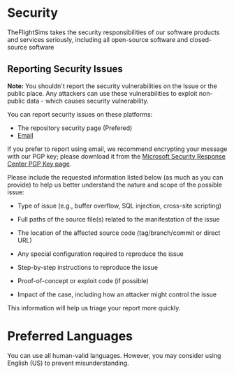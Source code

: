 # Security

TheFlightSims takes the security responsibilities  of our software products and services seriously, including all open-source software and closed-source software

## Reporting Security Issues

**Note:** You shouldn't report the security vulnerabilities on the Issue or the public place. Any attackers can use these vulnerabilities to exploit non-public data - which causes security vulnerability.

You can report security issues on these platforms:

* The repository security page (Prefered)
* [Email](mailto:welcome.tfs@outlook.com)

If you prefer to report using email, we recommend encrypting your message with our PGP key; please download it from the [Microsoft Security Response Center PGP Key page](https://www.microsoft.com/msrc/pgp-key-msrc).

Please include the requested information listed below (as much as you can provide) to help us better understand the nature and scope of the possible issue:

* Type of issue (e.g., buffer overflow, SQL injection, cross-site scripting)

* Full paths of the source file(s) related to the manifestation of the issue

* The location of the affected source code (tag/branch/commit or direct URL)

* Any special configuration required to reproduce the issue

* Step-by-step instructions to reproduce the issue

* Proof-of-concept or exploit code (if possible)

* Impact of the case, including how an attacker might control the issue

This information will help us triage your report more quickly.

# Preferred Languages

You can use all human-valid languages. However, you may consider using English (US) to prevent misunderstanding.
